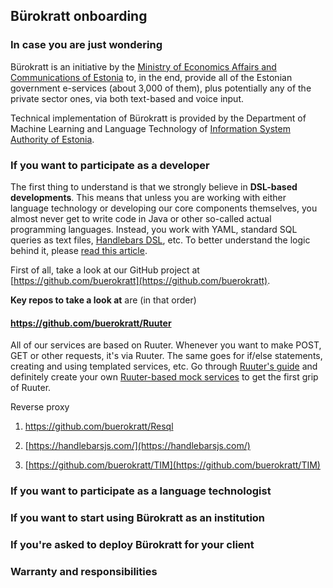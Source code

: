 ## Bürokratt onboarding

### In case you are just wondering

Bürokratt is an initiative by the [Ministry of Economics Affairs and Communications of Estonia](https://www.mkm.ee/) to, in the end, provide all of the Estonian government e-services (about 3,000 of them), plus potentially any of the private sector ones, via both text-based and voice input.

Technical implementation of Bürokratt is provided by the Department of Machine Learning and Language Technology of [Information System Authority of Estonia](https://www.ria.ee/).

### If you want to participate as a developer

The first thing to understand is that we strongly believe in **DSL-based developments**. This means that unless you are working with either language technology or developing our core components themselves, you almost never get to write code in Java or other so-called actual programming languages. Instead, you work with YAML, standard SQL queries as text files, [Handlebars DSL](https://handlebarsjs.com/), etc. To better understand the logic behind it, please [read this article](https://medium.com/digiriik/reasons-behind-b%C3%BCrokratt-giving-less-freedom-to-developers-fc04b0751).

First of all, take a look at our GitHub project at [https://github.com/buerokratt](https://github.com/buerokratt).

**Key repos to take a look at** are (in that order)

#### https://github.com/buerokratt/Ruuter

All of our services are based on Ruuter. Whenever you want to make POST, GET or other requests, it's via Ruuter. The same goes for if/else statements, creating and using templated services, etc. Go through [Ruuter's guide](https://github.com/buerokratt/Ruuter/blob/main/samples/GUIDE.md) and definitely create your own [Ruuter-based mock services](https://github.com/buerokratt/Ruuter/blob/main/samples/steps/mock.md) to get the first grip of Ruuter.

Reverse proxy

1. https://github.com/buerokratt/Resql
   
2. [https://handlebarsjs.com/](https://handlebarsjs.com/)
   
3. [https://github.com/buerokratt/TIM](https://github.com/buerokratt/TIM)

### If you want to participate as a language technologist

### If you want to start using Bürokratt as an institution

### If you're asked to deploy Bürokratt for your client

### Warranty and responsibilities
